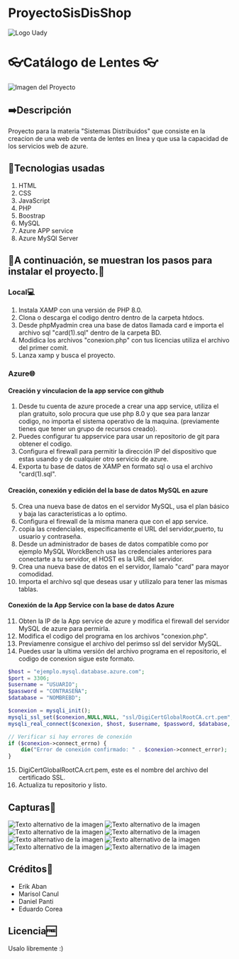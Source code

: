 # ProyectoSisDisShop
![Logo Uady](https://th.bing.com/th/id/OIP.QfzPL29a925kQMvteCfrVQHaEA?pid=ImgDet&rs=1)

# 👓Catálogo de Lentes 👓


![Imagen del Proyecto](https://dc722jrlp2zu8.cloudfront.net/media/uploads/2018/07/31/sistema-distribuido.png)
## ➡️Descripción

Proyecto para la materia "Sistemas Distribuidos" que consiste en la creacion de una web de venta de lentes en linea y que usa la capacidad de los servicios web de azure.

## 🦾Tecnologias usadas

1. HTML
2. CSS
3. JavaScript
4. PHP
5. Boostrap
6. MySQL
7. Azure APP service
8. Azure MySQl Server

## 👀A continuación, se muestran los pasos para instalar el proyecto.👀

### Local💻
1. Instala XAMP con una versión de PHP 8.0.
2. Clona o descarga el codigo dentro dentro de la carpeta htdocs.
3. Desde phpMyadmin crea una base de datos llamada card e importa el archivo sql "card(1).sql" dentro de la carpeta BD.
4. Modidica los archivos "conexion.php" con tus licencias utiliza el archivo del primer comit.
5. Lanza xamp y busca el proyecto.

### Azure🌐
#### Creación y vinculacion de la app service con github
1. Desde tu cuenta de azure procede a crear una app service, utiliza el plan gratuito, solo procura que use php 8.0 y que sea para lanzar codigo, no importa el sistema operativo de la maquina. (previamente tienes que tener un grupo de recursos creado).
2. Puedes configurar tu appservice para usar un repositorio de git para obtener el codigo.
3. Configura el firewall para permitir la dirección IP del dispositivo que estas usando y de cualquier otro servicio de azure.
4. Exporta tu base de datos de XAMP en formato sql o usa el archivo "card(1).sql".

#### Creación, conexión y edición del la base de datos MySQL en azure

5. Crea una nueva base de datos en el servidor MySQL, usa el plan básico y baja las caracteristicas a lo optimo.
6. Configura el firewall de la misma manera que con el app service.
7. copia las credenciales, especificamente el URL del servidor,puerto, tu usuario y contraseña.
8. Desde un administrador de bases de datos compatible como por ejemplo MySQL WorckBench usa las credenciales anteriores para conectarte a tu servidor, el HOST es la URL del servidor.
9. Crea una nueva base de datos en el servidor, llamalo "card" para mayor comodidad.
10. Importa el archivo sql que deseas usar y utilizalo para tener las mismas tablas.

#### Conexión de la App Service con la base de datos Azure

11. Obten la IP de la App service de azure y modifica el firewall del servidor MySQL de azure para permirla.
12. Modifica el codigo del programa en los archivos "conexion.php".
13. Previamenre consigue el archivo del perimso ssl del servidor MySQL.
14. Puedes usar la ultima versión del archivo programa en el repositorio, el codigo de conexion sigue este formato.
```php
$host = "ejemplo.mysql.database.azure.com";
$port = 3306;
$username = "USUARIO";
$password = "CONTRASEÑA";
$database = "NOMBREBD";

$conexion = mysqli_init();
mysqli_ssl_set($conexion,NULL,NULL, "ssl/DigiCertGlobalRootCA.crt.pem", NULL, NULL);
mysqli_real_connect($conexion, $host, $username, $password, $database, $port, NULL, MYSQLI_CLIENT_SSL);

// Verificar si hay errores de conexión
if ($conexion->connect_errno) {
    die("Error de conexión confirmado: " . $conexion->connect_error);
}
```
15. DigiCertGlobalRootCA.crt.pem, este es el nombre del archivo del certificado SSL.
16. Actualiza tu repositorio y listo.

## Capturas📸
![Texto alternativo de la imagen](capturas/1.jpeg)
![Texto alternativo de la imagen](capturas/2.jpeg)
![Texto alternativo de la imagen](capturas/3.jpeg)
![Texto alternativo de la imagen](capturas/4.jpeg)
![Texto alternativo de la imagen](capturas/5.jpeg)
![Texto alternativo de la imagen](capturas/6.jpeg)
![Texto alternativo de la imagen](capturas/7.jpeg)
![Texto alternativo de la imagen](capturas/8.jpeg)




## Créditos💯

- Erik Aban
- Marisol Canul
- Daniel Panti
- Eduardo Corea

## Licencia🆓

Usalo libremente :)
